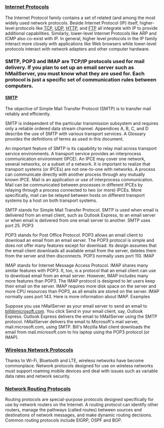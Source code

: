 #
### [Internet Protocols]()
The Internet Protocol family contains a set of related (and among the most widely used network protocols. Beside Internet Protocol (IP) itself, higher-level protocols like [TCP](), [UDP](), [HTTP](), and [FTP]() all integrate with IP to provide additional capabilities. Similarly, lower-level Internet Protocols like ARP and ICMP also co-exist with IP. In general, higher level protocols in the IP family interact more closely with applications like Web browsers while lower-level protocols interact with network adapters and other computer hardware.


### SMTP, POP3 and IMAP are TCP/IP protocols used for mail delivery. If you plan to set up an email server such as hMailServer, you must know what they are used for. Each protocol is just a specific set of communication rules between computers.
#### [SMTP]()
 The objective of Simple Mail Transfer Protocol (SMTP) is to transfer
   mail reliably and efficiently.

   SMTP is independent of the particular transmission subsystem and
   requires only a reliable ordered data stream channel.  Appendices A,
   B, C, and D describe the use of SMTP with various transport services.
   A Glossary provides the definitions of terms as used in this
   document.

   An important feature of SMTP is its capability to relay mail across
   transport service environments.  A transport service provides an
   interprocess communication environment (IPCE).  An IPCE may cover one
   network, several networks, or a subset of a network.  It is important
   to realize that transport systems (or IPCEs) are not one-to-one with
   networks.  A process can communicate directly with another process
   through any mutually known IPCE.  Mail is an application or use of
   interprocess communication.  Mail can be communicated between
   processes in different IPCEs by relaying through a process connected
   to two (or more) IPCEs.  More specifically, mail can be relayed
   between hosts on different transport systems by a host on both
   transport systems.

SMTP stands for Simple Mail Transfer Protocol. SMTP is used when email is delivered from an email client, such as Outlook Express, to an email server or when email is delivered from one email server to another. SMTP uses port 25.
POP3

POP3 stands for Post Office Protocol. POP3 allows an email client to download an email from an email server. The POP3 protocol is simple and does not offer many features except for download. Its design assumes that the email client downloads all available email from the server, deletes them from the server and then disconnects. POP3 normally uses port 110.
IMAP

IMAP stands for Internet Message Access Protocol. IMAP shares many similar features with POP3. It, too, is a protocol that an email client can use to download email from an email server. However, IMAP includes many more features than POP3. The IMAP protocol is designed to let users keep their email on the server. IMAP requires more disk space on the server and more CPU resources than POP3, as all emails are stored on the server. IMAP normally uses port 143. Here is more information about IMAP.
Examples

Suppose you use hMailServer as your email server to send an email to bill@microsoft.com.
You click Send in your email client, say, Outlook Express.
Outlook Express delivers the email to hMailServer using the SMTP protocol.
hMailServer delivers the email to Microsoft's mail server, mail.microsoft.com, using SMTP.
Bill's Mozilla Mail client downloads the email from mail.microsoft.com to his laptop using the POP3 protocol (or IMAP).



### [Wireless Network Protocols]()

Thanks to Wi-Fi, Bluetooth and LTE, wireless networks have become commonplace. Network protocols designed for use on wireless networks must support roaming mobile devices and deal with issues such as variable data rates and network security.

### [Network Routing Protocols]()

Routing protocols are special-purpose protocols designed specifically for use by network routers on the Internet. A routing protocol can identify other routers, manage the pathways (called routes) between sources and destinations of network messages, and make dynamic routing decisions. Common routing protocols include EIGRP, OSPF and BGP.

### []()
### []()

